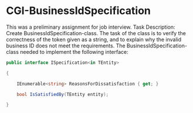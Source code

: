 # CGI-BusinessIdSpecification
This was a preliminary assignment for job interview.
Task Description:
Create BusinessIdSpecification-class. The task of the class is to verify the correctness of the token given as a string, and to explain why the invalid business ID does not meet the requirements. The BusinessIdSpecification-class needed to implement the following interface:
```cs
public interface ISpecification<in TEntity>

{

    IEnumerable<string> ReasonsForDissatisfaction { get; }

    bool IsSatisfiedBy(TEntity entity);

}
```
